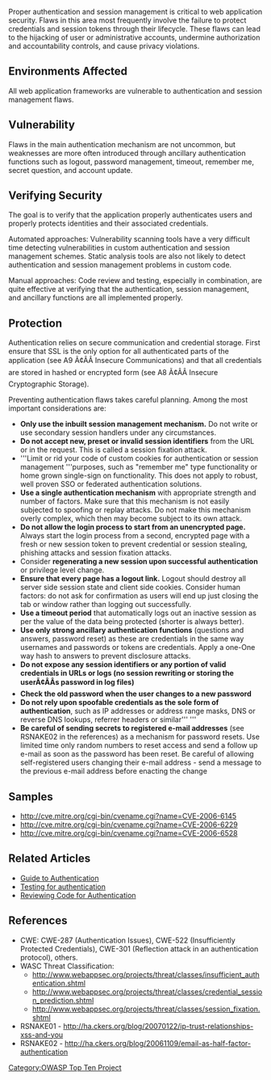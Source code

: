 Proper authentication and session management is critical to web
application security. Flaws in this area most frequently involve the
failure to protect credentials and session tokens through their
lifecycle. These flaws can lead to the hijacking of user or
administrative accounts, undermine authorization and accountability
controls, and cause privacy violations.

## Environments Affected

All web application frameworks are vulnerable to authentication and
session management flaws.

## Vulnerability

Flaws in the main authentication mechanism are not uncommon, but
weaknesses are more often introduced through ancillary authentication
functions such as logout, password management, timeout, remember me,
secret question, and account update.

## Verifying Security

The goal is to verify that the application properly authenticates users
and properly protects identities and their associated credentials.

Automated approaches: Vulnerability scanning tools have a very difficult
time detecting vulnerabilities in custom authentication and session
management schemes. Static analysis tools are also not likely to detect
authentication and session management problems in custom code.

Manual approaches: Code review and testing, especially in combination,
are quite effective at verifying that the authentication, session
management, and ancillary functions are all implemented properly.

## Protection

Authentication relies on secure communication and credential storage.
First ensure that SSL is the only option for all authenticated parts of
the application (see A9 Ã¢ÂÂ Insecure Communications) and that all
credentials are stored in hashed or encrypted form (see A8 Ã¢ÂÂ
Insecure Cryptographic Storage).

Preventing authentication flaws takes careful planning. Among the most
important considerations are:

  - **Only use the inbuilt session management mechanism.** Do not write
    or use secondary session handlers under any circumstances.
  - **Do not accept new, preset or invalid session identifiers** from
    the URL or in the request. This is called a session fixation attack.
  - '''Limit or rid your code of custom cookies for authentication or
    session management '''purposes, such as "remember me" type
    functionality or home grown single-sign on functionality. This does
    not apply to robust, well proven SSO or federated authentication
    solutions.
  - **Use a single authentication mechanism** with appropriate strength
    and number of factors. Make sure that this mechanism is not easily
    subjected to spoofing or replay attacks. Do not make this mechanism
    overly complex, which then may become subject to its own attack.
  - **Do not allow the login process to start from an unencrypted
    page.** Always start the login process from a second, encrypted page
    with a fresh or new session token to prevent credential or session
    stealing, phishing attacks and session fixation attacks.
  - Consider **regenerating a new session upon successful
    authentication** or privilege level change.
  - **Ensure that every page has a logout link.** Logout should destroy
    all server side session state and client side cookies. Consider
    human factors: do not ask for confirmation as users will end up just
    closing the tab or window rather than logging out successfully.
  - **Use a timeout period** that automatically logs out an inactive
    session as per the value of the data being protected (shorter is
    always better).
  - **Use only strong ancillary authentication functions** (questions
    and answers, password reset) as these are credentials in the same
    way usernames and passwords or tokens are credentials. Apply a
    one-One way hash to answers to prevent disclosure attacks.
  - **Do not expose any session identifiers or any portion of valid
    credentials in URLs or logs (no session rewriting or storing the
    userÃ¢ÂÂs password in log files)**
  - **Check the old password when the user changes to a new password**
  - **Do not rely upon spoofable credentials as the sole form of
    authentication**, such as IP addresses or address range masks, DNS
    or reverse DNS lookups, referrer headers or similar''' '''
  - **Be careful of sending secrets to registered e-mail addresses**
    (see RSNAKE02 in the references) as a mechanism for password resets.
    Use limited time only random numbers to reset access and send a
    follow up e-mail as soon as the password has been reset. Be careful
    of allowing self-registered users changing their e-mail address -
    send a message to the previous e-mail address before enacting the
    change

## Samples

  - <http://cve.mitre.org/cgi-bin/cvename.cgi?name=CVE-2006-6145>
  - <http://cve.mitre.org/cgi-bin/cvename.cgi?name=CVE-2006-6229>
  - <http://cve.mitre.org/cgi-bin/cvename.cgi?name=CVE-2006-6528>

## Related Articles

  - [Guide to Authentication](Guide_to_Authentication "wikilink")
  - [Testing for authentication](Testing_for_authentication "wikilink")
  - [Reviewing Code for
    Authentication](Reviewing_Code_for_Authentication "wikilink")

## References

  - CWE: CWE-287 (Authentication Issues), CWE-522 (Insufficiently
    Protected Credentials), CWE-301 (Reflection attack in an
    authentication protocol), others.
  - WASC Threat Classification:
      - <http://www.webappsec.org/projects/threat/classes/insufficient_authentication.shtml>
      - <http://www.webappsec.org/projects/threat/classes/credential_session_prediction.shtml>
      - <http://www.webappsec.org/projects/threat/classes/session_fixation.shtml>
  - RSNAKE01 -
    <http://ha.ckers.org/blog/20070122/ip-trust-relationships-xss-and-you>
  - RSNAKE02 -
    <http://ha.ckers.org/blog/20061109/email-as-half-factor-authentication>

[Category:OWASP Top Ten
Project](Category:OWASP_Top_Ten_Project "wikilink")